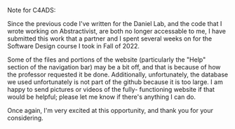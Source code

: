Note for C4ADS:

Since the previous code I've written for the Daniel Lab, and the code that I wrote working on Abstractivist, are both 
no longer accessable to me, I have submitted this work that a partner and I spent several weeks on for the Software 
Design course I took in Fall of 2022. 

Some of the files and portions of the website (particularly the "Help" section of the navigation bar) may be a bit off, 
and that is because of how the professor requested it be done. Additionally, unfortunately, the database we used 
unfortunately is not part of the github because it is too large. I am happy to send pictures or videos of the fully-
functioning website if that would be helpful; please let me know if there's anything I can do.

Once again, I'm very excited at this opportunity, and thank you for your considering.
